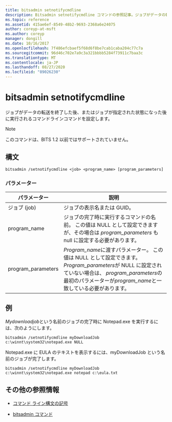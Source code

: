 ```yaml
---
title: bitsadmin setnotifycmdline
description: Bitsadmin setnotifycmdline コマンドの参照記事。ジョブがデータの転送を終了したとき、またはジョブが状態に入ったときに実行されるコマンドラインコマンドを設定します。
ms.topic: reference
ms.assetid: 415ae6ef-8549-48b2-9693-2368a6e24075
author: coreyp-at-msft
ms.author: coreyp
manager: dongill
ms.date: 10/16/2017
ms.openlocfilehash: 7f486efcbaef5f68d6f8be7cab1caba204c77c7a
ms.sourcegitcommit: 96d46c702e7a9c3a321bbbb5284f73911c7baa3c
ms.translationtype: MT
ms.contentlocale: ja-JP
ms.lasthandoff: 08/27/2020
ms.locfileid: "89026230"
---
```

# <a name="bitsadmin-setnotifycmdline"></a>bitsadmin setnotifycmdline

ジョブがデータの転送を終了した後、またはジョブが指定された状態になった後に実行されるコマンドラインコマンドを設定します。

> [!NOTE]
> このコマンドは、BITS 1.2 以前ではサポートされていません。

## <a name="syntax"></a>構文

```
bitsadmin /setnotifycmdline <job> <program_name> [program_parameters]
```

### <a name="parameters"></a>パラメーター

| パラメーター | 説明 |
| --------- | ----------- |
| ジョブ (job) | ジョブの表示名または GUID。 |
| program_name | ジョブの完了時に実行するコマンドの名前。 この値は NULL として設定できますが、その場合は *program_parameters* も null に設定する必要があります。 |
| program_parameters | *Program_name*に渡すパラメーター。 この値は NULL として設定できます。 *Program_parameters*が NULL に設定されていない場合は、 *program_parameters*の最初のパラメーターが*program_name*と一致している必要があります。 |

## <a name="examples"></a>例

*Mydownloadjob*という名前のジョブの完了時に Notepad.exe を実行するには、次のようにします。

```
bitsadmin /setnotifycmdline myDownloadJob c:\winnt\system32\notepad.exe NULL
```

Notepad.exe に EULA のテキストを表示するには、myDownloadJob という名前のジョブが完了します。

```
bitsadmin /setnotifycmdline myDownloadJob c:\winnt\system32\notepad.exe notepad c:\eula.txt
```

## <a name="additional-references"></a>その他の参照情報

- [コマンド ライン構文の記号](command-line-syntax-key.md)

- [bitsadmin コマンド](bitsadmin.md)
